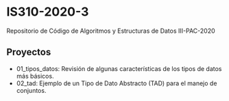 # IS310-2020-3
Repositorio de Código de Algoritmos y Estructuras de Datos III-PAC-2020

## Proyectos
- 01_tipos_datos: Revisión de algunas características de los tipos de datos más básicos.
- 02_tad: Ejemplo de un Tipo de Dato Abstracto (TAD) para el manejo de conjuntos.
